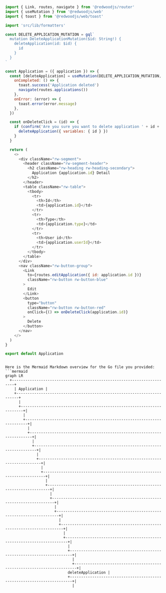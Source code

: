 ```js

import { Link, routes, navigate } from '@redwoodjs/router'
import { useMutation } from '@redwoodjs/web'
import { toast } from '@redwoodjs/web/toast'

import 'src/lib/formatters'

const DELETE_APPLICATION_MUTATION = gql`
  mutation DeleteApplicationMutation($id: String!) {
    deleteApplication(id: $id) {
      id
    }
  }
`

const Application = ({ application }) => {
  const [deleteApplication] = useMutation(DELETE_APPLICATION_MUTATION, {
    onCompleted: () => {
      toast.success('Application deleted')
      navigate(routes.applications())
    },
    onError: (error) => {
      toast.error(error.message)
    },
  })

  const onDeleteClick = (id) => {
    if (confirm('Are you sure you want to delete application ' + id + '?')) {
      deleteApplication({ variables: { id } })
    }
  }

  return (
    <>
      <div className="rw-segment">
        <header className="rw-segment-header">
          <h2 className="rw-heading rw-heading-secondary">
            Application {application.id} Detail
          </h2>
        </header>
        <table className="rw-table">
          <tbody>
            <tr>
              <th>Id</th>
              <td>{application.id}</td>
            </tr>
            <tr>
              <th>Type</th>
              <td>{application.type}</td>
            </tr>
            <tr>
              <th>User id</th>
              <td>{application.userId}</td>
            </tr>
          </tbody>
        </table>
      </div>
      <nav className="rw-button-group">
        <Link
          to={routes.editApplication({ id: application.id })}
          className="rw-button rw-button-blue"
        >
          Edit
        </Link>
        <button
          type="button"
          className="rw-button rw-button-red"
          onClick={() => onDeleteClick(application.id)}
        >
          Delete
        </button>
      </nav>
    </>
  )
}

export default Application


```

```mermaid

Here is the Mermaid Markdown overview for the Go file you provided:
```mermaid
graph LR
  +-----------------------------------------------------------------------+
    | Application |
    +-----------------------------------------------------------------------+
      |
      +-----------------------------------------------------------------------+|
        |
        +-----------------------------------------------------------------------+|
          |
          +-----------------------------------------------------------------------+|
            |
            +-----------------------------------------------------------------------+|
              |
              +-----------------------------------------------------------------------+|
                |
                +-----------------------------------------------------------------------+|
                  |
                  +-----------------------------------------------------------------------+|
                    |
                    +-----------------------------------------------------------------------+|
                      |
                      +-----------------------------------------------------------------------+|
                        |
                        +-----------------------------------------------------------------------+|
                          |
                          +-----------------------------------------------------------------------+|
                            |
                            +-----------------------------------------------------------------------+|
                              |
                              +-----------------------------------------------------------------------+|
                            deleteApplication |
                            +-----------------------------------------------------------------------+|
                              |

```
